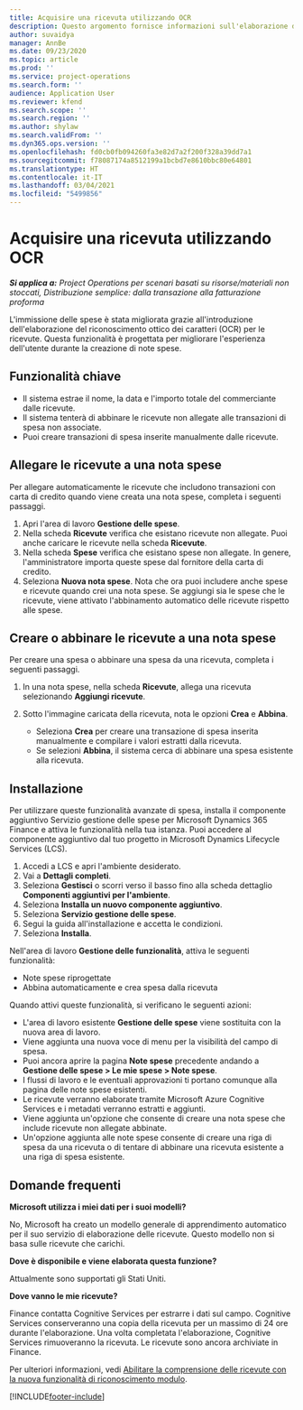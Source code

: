 ```yaml
---
title: Acquisire una ricevuta utilizzando OCR
description: Questo argomento fornisce informazioni sull'elaborazione del riconoscimento ottico dei caratteri (OCR) per le ricevute.
author: suvaidya
manager: AnnBe
ms.date: 09/23/2020
ms.topic: article
ms.prod: ''
ms.service: project-operations
ms.search.form: ''
audience: Application User
ms.reviewer: kfend
ms.search.scope: ''
ms.search.region: ''
ms.author: shylaw
ms.search.validFrom: ''
ms.dyn365.ops.version: ''
ms.openlocfilehash: fd0cb0fb094260fa3e82d7a2f200f328a39dd7a1
ms.sourcegitcommit: f78087174a8512199a1bcbd7e8610bbc80e64801
ms.translationtype: HT
ms.contentlocale: it-IT
ms.lasthandoff: 03/04/2021
ms.locfileid: "5499856"
---
```

# <a name="capture-a-receipt-using-ocr"></a>Acquisire una ricevuta utilizzando OCR

_**Si applica a:** Project Operations per scenari basati su risorse/materiali non stoccati, Distribuzione semplice: dalla transazione alla fatturazione proforma_

L'immissione delle spese è stata migliorata grazie all'introduzione dell'elaborazione del riconoscimento ottico dei caratteri (OCR) per le ricevute. Questa funzionalità è progettata per migliorare l'esperienza dell'utente durante la creazione di note spese.

## <a name="key-features"></a>Funzionalità chiave

- Il sistema estrae il nome, la data e l'importo totale del commerciante dalle ricevute.
- Il sistema tenterà di abbinare le ricevute non allegate alle transazioni di spesa non associate.
- Puoi creare transazioni di spesa inserite manualmente dalle ricevute.

## <a name="attach-receipts-to-an-expense-report"></a>Allegare le ricevute a una nota spese

Per allegare automaticamente le ricevute che includono transazioni con carta di credito quando viene creata una nota spese, completa i seguenti passaggi.

  1. Apri l'area di lavoro **Gestione delle spese**.
  2. Nella scheda **Ricevute** verifica che esistano ricevute non allegate. Puoi anche caricare le ricevute nella scheda **Ricevute**.
  3. Nella scheda **Spese** verifica che esistano spese non allegate. In genere, l'amministratore importa queste spese dal fornitore della carta di credito.
  4. Seleziona **Nuova nota spese**. Nota che ora puoi includere anche spese e ricevute quando crei una nota spese. Se aggiungi sia le spese che le ricevute, viene attivato l'abbinamento automatico delle ricevute rispetto alle spese.

## <a name="create-or-match-receipts-to-an-expense-report"></a>Creare o abbinare le ricevute a una nota spese
Per creare una spesa o abbinare una spesa da una ricevuta, completa i seguenti passaggi.

  1. In una nota spese, nella scheda **Ricevute**, allega una ricevuta selezionando **Aggiungi ricevute**.
  2. Sotto l'immagine caricata della ricevuta, nota le opzioni **Crea** e **Abbina**.

      - Seleziona **Crea** per creare una transazione di spesa inserita manualmente e compilare i valori estratti dalla ricevuta.
      - Se selezioni **Abbina**, il sistema cerca di abbinare una spesa esistente alla ricevuta.

## <a name="installation"></a>Installazione

Per utilizzare queste funzionalità avanzate di spesa, installa il componente aggiuntivo Servizio gestione delle spese per Microsoft Dynamics 365 Finance e attiva le funzionalità nella tua istanza. Puoi accedere al componente aggiuntivo dal tuo progetto in Microsoft Dynamics Lifecycle Services (LCS).

1. Accedi a LCS e apri l'ambiente desiderato.
2. Vai a **Dettagli completi**.
3. Seleziona **Gestisci** o scorri verso il basso fino alla scheda dettaglio **Componenti aggiuntivi per l'ambiente**.
4. Seleziona **Installa un nuovo componente aggiuntivo**.
5. Seleziona **Servizio gestione delle spese**.
6. Segui la guida all'installazione e accetta le condizioni.
7. Seleziona **Installa**.

Nell'area di lavoro **Gestione delle funzionalità**, attiva le seguenti funzionalità:

- Note spese riprogettate
- Abbina automaticamente e crea spesa dalla ricevuta

Quando attivi queste funzionalità, si verificano le seguenti azioni:

- L'area di lavoro esistente **Gestione delle spese** viene sostituita con la nuova area di lavoro.
- Viene aggiunta una nuova voce di menu per la visibilità del campo di spesa.
- Puoi ancora aprire la pagina **Note spese** precedente andando a **Gestione delle spese > Le mie spese > Note spese**.
- I flussi di lavoro e le eventuali approvazioni ti portano comunque alla pagina delle note spese esistenti.
- Le ricevute verranno elaborate tramite Microsoft Azure Cognitive Services e i metadati verranno estratti e aggiunti.
- Viene aggiunta un'opzione che consente di creare una nota spese che include ricevute non allegate abbinate.
- Un'opzione aggiunta alle note spese consente di creare una riga di spesa da una ricevuta o di tentare di abbinare una ricevuta esistente a una riga di spesa esistente.

## <a name="frequently-asked-questions"></a>Domande frequenti

**Microsoft utilizza i miei dati per i suoi modelli?**

No, Microsoft ha creato un modello generale di apprendimento automatico per il suo servizio di elaborazione delle ricevute. Questo modello non si basa sulle ricevute che carichi.

**Dove è disponibile e viene elaborata questa funzione?**

Attualmente sono supportati gli Stati Uniti.

**Dove vanno le mie ricevute?**

Finance contatta Cognitive Services per estrarre i dati sul campo. Cognitive Services conserveranno una copia della ricevuta per un massimo di 24 ore durante l'elaborazione. Una volta completata l'elaborazione, Cognitive Services rimuoveranno la ricevuta. Le ricevute sono ancora archiviate in Finance.

Per ulteriori informazioni, vedi [Abilitare la comprensione delle ricevute con la nuova funzionalità di riconoscimento modulo](https://azure.microsoft.com/blog/enable-receipt-understanding-with-form-recognizer-s-new-capability/).


[!INCLUDE[footer-include](../includes/footer-banner.md)]

